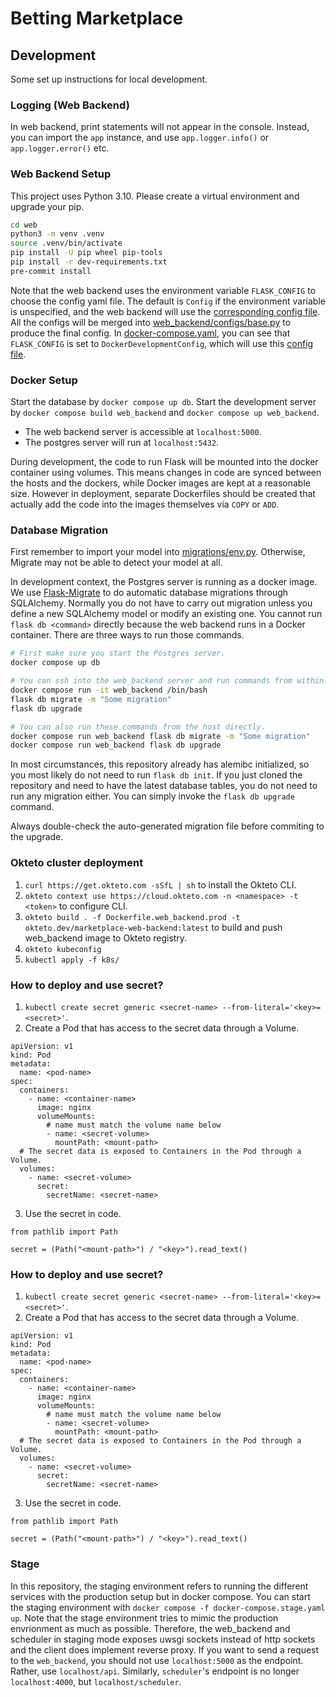 # Betting Marketplace

## Development

Some set up instructions for local development.

### Logging (Web Backend)

In web backend, print statements will not appear in the console. Instead, you can import the `app` instance,
and use `app.logger.info()` or `app.logger.error()` etc.

### Web Backend Setup

This project uses Python 3.10. Please create a virtual environment and upgrade your pip.

```bash
cd web
python3 -m venv .venv
source .venv/bin/activate
pip install -U pip wheel pip-tools
pip install -r dev-requirements.txt
pre-commit install
```

Note that the web backend uses the environment variable `FLASK_CONFIG` to choose the config
yaml file. The default is `Config` if the environment variable is unspecified, and the web
backend will use the [corresponding config file](./web_backend/configs/base.py). All the configs will be merged
into [web_backend/configs/base.py](./web_backend/configs/base.py) to produce the final config.
In [docker-compose.yaml](./docker-compose.yaml), you can see that `FLASK_CONFIG` is set to `DockerDevelopmentConfig`,
which will use this [config file](./web_backend/configs/docker_dev.py).

### Docker Setup

Start the database by `docker compose up db`. Start the development server by `docker compose build web_backend` and `docker compose up web_backend`.

- The web backend server is accessible at `localhost:5000`.
- The postgres server will run at `localhost:5432`.

During development, the code to run Flask will be mounted into the docker container
using volumes. This means changes in code are synced between the hosts and the dockers, while
Docker images are kept at a reasonable size. However in deployment, separate Dockerfiles should be created
that actually add the code into the images themselves via `COPY` or `ADD`.

### Database Migration

First remember to import your model into [migrations/env.py](./web_backend/migrations/env.py). Otherwise,
Migrate may not be able to detect your model at all.

In development context, the Postgres server is running as a docker image. We use [Flask-Migrate](https://flask-migrate.readthedocs.io/en/latest/)
to do automatic database migrations through SQLAlchemy. Normally you do not have to carry out migration
unless you define a new SQLAlchemy model or modify an existing one. You cannot run `flask db <command>` directly
because the web backend runs in a Docker container. There are three ways to run those commands.

```bash
# First make sure you start the Postgres server.
docker compose up db

# You can ssh into the web_backend server and run commands from within.
docker compose run -it web_backend /bin/bash
flask db migrate -m "Some migration"
flask db upgrade

# You can also run these commands from the host directly.
docker compose run web_backend flask db migrate -m "Some migration"
docker compose run web_backend flask db upgrade
```

In most circumstances, this repository already has alemibc initialized, so you most likely do not
need to run `flask db init`. If you just cloned the repository and need to have the latest database
tables, you do not need to run any migration either. You can simply invoke the `flask db upgrade` command.

Always double-check the auto-generated migration file before commiting to the upgrade.

### Okteto cluster deployment
1. `curl https://get.okteto.com -sSfL | sh` to install the Okteto CLI.
2. `okteto context use https://cloud.okteto.com -n <namespace> -t <token>` to configure CLI.
3. `okteto build . -f Dockerfile.web_backend.prod -t okteto.dev/marketplace-web-backend:latest` to build and push web_backend image to Okteto registry.
4. `okteto kubeconfig`
5. `kubectl apply -f k8s/`

### How to deploy and use secret?
1. `kubectl create secret generic <secret-name> --from-literal='<key>=<secret>'`.
2. Create a Pod that has access to the secret data through a Volume.
```
apiVersion: v1
kind: Pod
metadata:
  name: <pod-name>
spec:
  containers:
    - name: <container-name>
      image: nginx
      volumeMounts:
        # name must match the volume name below
        - name: <secret-volume>
          mountPath: <mount-path>
  # The secret data is exposed to Containers in the Pod through a Volume.
  volumes:
    - name: <secret-volume>
      secret:
        secretName: <secret-name>
```
3. Use the secret in code.
```
from pathlib import Path

secret = (Path("<mount-path>") / "<key>").read_text()
```

### How to deploy and use secret?
1. `kubectl create secret generic <secret-name> --from-literal='<key>=<secret>'`.
2. Create a Pod that has access to the secret data through a Volume.
```
apiVersion: v1
kind: Pod
metadata:
  name: <pod-name>
spec:
  containers:
    - name: <container-name>
      image: nginx
      volumeMounts:
        # name must match the volume name below
        - name: <secret-volume>
          mountPath: <mount-path>
  # The secret data is exposed to Containers in the Pod through a Volume.
  volumes:
    - name: <secret-volume>
      secret:
        secretName: <secret-name>
```
3. Use the secret in code.
```
from pathlib import Path

secret = (Path("<mount-path>") / "<key>").read_text()
```

### Stage

In this repository, the staging environment refers to running the different services with the production setup but in
docker compose. You can start the staging environment with `docker compose -f docker-compose.stage.yaml up`. Note
that the stage environment tries to mimic the production envrionment as much as possible. Therefore, the web_backend
and scheduler in staging mode exposes uwsgi sockets instead of http sockets and the client does implement reverse proxy.
If you want to send a request to the `web_backend`, you should not use `localhost:5000` as the endpoint. Rather, use
`localhost/api`. Similarly, `scheduler`'s endpoint is no longer `localhost:4000`, but `localhost/scheduler`.
